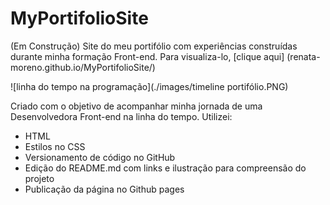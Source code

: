 # MyPortifolioSite
(Em Construção) Site do meu portifólio com experiências construídas durante minha formação Front-end.
Para visualiza-lo, [clique aqui] (renata-moreno.github.io/MyPortifolioSite/)

![linha do tempo na programação](./images/timeline portifólio.PNG)

Criado com o objetivo de acompanhar minha jornada de uma Desenvolvedora Front-end na linha do tempo. Utilizei:
* HTML
* Estilos no CSS
* Versionamento de código no GitHub
* Edição do README.md com links e ilustração para compreensão do projeto
* Publicação da página no Github pages  